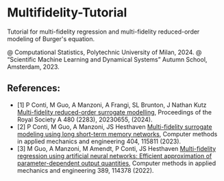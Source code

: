 # Multifidelity-Tutorial
Tutorial for multi-fidelity regression and multi-fidelity reduced-order modeling of Burger's equation.

@ Computational Statistics, Polytechnic University of Milan, 2024.
@ “Scientific Machine Learning and Dynamical Systems” Autumn School, Amsterdam, 2023.

## References: 

- [1] P Conti, M Guo, A Manzoni, A Frangi, SL Brunton, J Nathan Kutz [Multi-fidelity reduced-order surrogate modelling](https://royalsocietypublishing.org/doi/abs/10.1098/rspa.2023.0655), Proceedings of the Royal Society A 480 (2283), 20230655, (2024).
- [2] P Conti, M Guo, A Manzoni, JS Hesthaven [Multi-fidelity surrogate modeling using long short-term memory networks](https://www.sciencedirect.com/science/article/pii/S0045782522007678), Computer methods in applied mechanics and engineering 404, 115811 (2023).
- [3] M Guo, A Manzoni, M Amendt, P Conti, JS Hesthaven [Multi-fidelity regression using artificial neural networks: Efficient approximation of parameter-dependent output quantities](https://www.sciencedirect.com/science/article/pii/S0045782521006411), Computer methods in applied mechanics and engineering 389, 114378 (2022).
